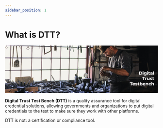 ```yaml
---
sidebar_position: 1
---
```


# What is DTT?

![DTT Workshop](../images/dtt-workshop.png)

**Digital Trust Test Bench (DTT)** is a quality assurance tool for digital credential solutions, allowing governments and organizations to put digital credentials to the test to make sure they work with other platforms.

DTT is not: a certification or compliance tool. 